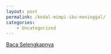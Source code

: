 ```yaml
---
layout: post
permalink: /kodal-mimpi-ibu-meninggal/
categories:
    - Uncategorized
---
```


[Baca Selengkapnya](/04)